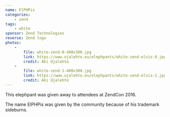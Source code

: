 ```yaml
---
name: ElPHPis
categories:
    - zend
tags:
    - white
sponsor: Zend Technologies
reverse: Zend logo
photos:
    -
        file: white-zend-0-400x300.jpg
        link: https://www.ojalehto.eu/elephpants/white-zend-elvis-0.jpg
        credit: Aki Ojalehto
    -
        file: white-zend-1-400x300.jpg
        link: https://www.ojalehto.eu/elephpants/white-zend-elvis-1.jpg
        credit: Aki Ojalehto
---
```

This elephpant was given away to attendees at ZendCon 2016.

The name ElPHPis was given by the community because of his trademark sideburns.
